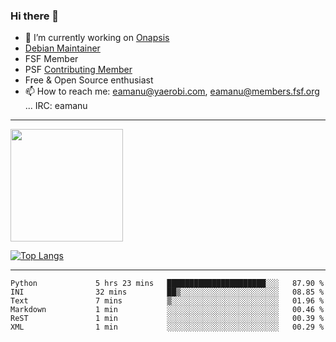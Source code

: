 ### Hi there 👋


- 🔭 I’m currently working on [Onapsis](http://onapsis.com)
- [Debian Maintainer](https://qa.debian.org/developer.php?login=eamanu%40yaerobi.com)
- FSF Member
- PSF [Contributing Member](https://www.python.org/psf/membership/#what-membership-classes-are-there)
- Free & Open Source enthusiast 
- 📫 How to reach me: eamanu@yaerobi.com, eamanu@members.fsf.org ... IRC: eamanu

---

<img height="180em" src="https://github-readme-stats.vercel.app/api?theme=dark&username=eamanu&show_icons=true&hide_border=true&&count_private=true&include_all_commits=true" />

[![Top Langs](https://github-readme-stats.vercel.app/api/top-langs/?theme=dark&username=eamanu&layout=compact)](https://github.com/anuraghazra/github-readme-stats)

---

<!--START_SECTION:waka-->

```text
Python             5 hrs 23 mins   ██████████████████████░░░   87.90 %
INI                32 mins         ██▒░░░░░░░░░░░░░░░░░░░░░░   08.85 %
Text               7 mins          ▒░░░░░░░░░░░░░░░░░░░░░░░░   01.96 %
Markdown           1 min           ░░░░░░░░░░░░░░░░░░░░░░░░░   00.46 %
ReST               1 min           ░░░░░░░░░░░░░░░░░░░░░░░░░   00.39 %
XML                1 min           ░░░░░░░░░░░░░░░░░░░░░░░░░   00.29 %
```

<!--END_SECTION:waka-->
